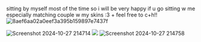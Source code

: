sitting by myself most of the time so i will be very happy if u go sitting w me especially matching couple w my skins :3 + feel free to c+h!! ![8aef6aa02a0eef3a395b159897e7437f](https://github.com/user-attachments/assets/68164b82-267c-419e-bfdf-cbb1b12c2329)

![Screenshot 2024-10-27 214714](https://github.com/user-attachments/assets/6e6ec34c-8115-4d9d-bb4c-551377fd0d1e)
![](https://komarev.com/ghpvc/?username=miudacat&color=red)
![Screenshot 2024-10-27 214758](https://github.com/user-attachments/assets/79bc518f-311e-4e81-ac9b-349f83eaf675)
